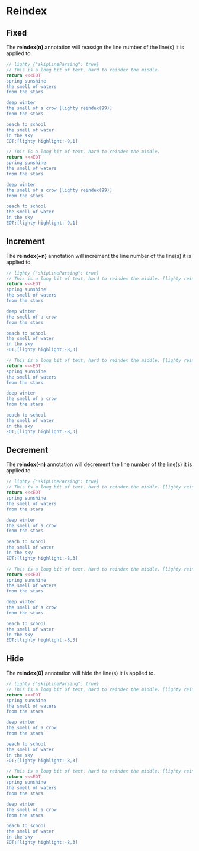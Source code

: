# Reindex

## Fixed

The **reindex(n)** annotation will reassign the line number of the line(s) it is
applied to.

```php
// lighty {"skipLineParsing": true}
// This is a long bit of text, hard to reindex the middle.
return <<<EOT
spring sunshine
the smell of waters
from the stars

deep winter
the smell of a crow [lighty reindex(99)]
from the stars

beach to school
the smell of water
in the sky
EOT;[lighty highlight:-9,1]
```

```php
// This is a long bit of text, hard to reindex the middle.
return <<<EOT
spring sunshine
the smell of waters
from the stars

deep winter
the smell of a crow [lighty reindex(99)]
from the stars

beach to school
the smell of water
in the sky
EOT;[lighty highlight:-9,1]
```

## Increment

The **reindex(+n)** annotation will increment the line number of the line(s) it
is applied to.

```php
// lighty {"skipLineParsing": true}
// This is a long bit of text, hard to reindex the middle. [lighty reindex(+5):5,5]
return <<<EOT
spring sunshine
the smell of waters
from the stars

deep winter
the smell of a crow
from the stars

beach to school
the smell of water
in the sky
EOT;[lighty highlight:-8,3]
```

```php
// This is a long bit of text, hard to reindex the middle. [lighty reindex(+5):5,5]
return <<<EOT
spring sunshine
the smell of waters
from the stars

deep winter
the smell of a crow
from the stars

beach to school
the smell of water
in the sky
EOT;[lighty highlight:-8,3]
```

## Decrement

The **reindex(-n)** annotation will decrement the line number of the line(s) it
is applied to.

```php
// lighty {"skipLineParsing": true}
// This is a long bit of text, hard to reindex the middle. [lighty reindex(-5):5,5]
return <<<EOT
spring sunshine
the smell of waters
from the stars

deep winter
the smell of a crow
from the stars

beach to school
the smell of water
in the sky
EOT;[lighty highlight:-8,3]
```

```php
// This is a long bit of text, hard to reindex the middle. [lighty reindex(-5):5,5]
return <<<EOT
spring sunshine
the smell of waters
from the stars

deep winter
the smell of a crow
from the stars

beach to school
the smell of water
in the sky
EOT;[lighty highlight:-8,3]
```

## Hide

The **reindex(0)** annotation will hide the line(s) it is applied to.

```php
// lighty {"skipLineParsing": true}
// This is a long bit of text, hard to reindex the middle. [lighty reindex(null):5,5]
return <<<EOT
spring sunshine
the smell of waters
from the stars

deep winter
the smell of a crow
from the stars

beach to school
the smell of water
in the sky
EOT;[lighty highlight:-8,3]
```

```php
// This is a long bit of text, hard to reindex the middle. [lighty reindex(null):5,5]
return <<<EOT
spring sunshine
the smell of waters
from the stars

deep winter
the smell of a crow
from the stars

beach to school
the smell of water
in the sky
EOT;[lighty highlight:-8,3]
```
